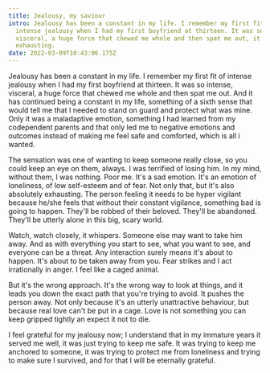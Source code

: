 ```yaml
---
title: Jealousy, my saviour
intro: Jealousy has been a constant in my life. I remember my first fit of
  intense jealousy when I had my first boyfriend at thirteen. It was so intense,
  visceral, a huge force that chewed me whole and then spat me out, it was
  exhausting.
date: 2022-03-09T10:43:06.175Z
---
```

Jealousy has been a constant in my life. I remember my first fit of intense jealousy when I had my first boyfriend at thirteen. It was so intense, visceral, a huge force that chewed me whole and then spat me out. And it has continued being a constant in my life, something of a sixth sense that would tell me that I needed to stand on guard and protect what was mine. Only it was a maladaptive emotion, something I had learned from my codependent parents and that only led me to negative emotions and outcomes instead of making me feel safe and comforted, which is all i wanted.

The sensation was one of wanting to keep someone really close, so you could keep an eye on them, always. I was terrified of losing him. In my mind, without them, I was nothing. Poor me. It's a sad emotion. It's an emotion of loneliness, of low self-esteem and of fear. Not only that, but it's also absolutely exhausting. The person feeling it needs to be hyper vigilant because he/she feels that without their constant vigilance, something bad is going to happen. They'll be robbed of their beloved. They'll be abandoned. They'll be utterly alone in this big, scary world.

Watch, watch closely, it whispers. Someone else may want to take him away. And as with everything you start to see, what you want to see, and everyone can be a threat. Any interaction surely means it's about to happen. It's about to be taken away from you. Fear strikes and I act irrationally in anger. I feel like a caged animal.

But it's the wrong approach. It's the wrong way to look at things, and it leads you down the exact path that you're trying to avoid. It pushes the person away. Not only because it's an utterly unattractive behaviour, but because real love can't be put in a cage. Love is not something you can keep gripped tightly an expect it not to die.

I feel grateful for my jealousy now; I understand that in my immature years it served me well, it was just trying to keep me safe. It was trying to keep me anchored to someone, it was trying to protect me from loneliness and trying to make sure I survived, and for that I will be eternally grateful.